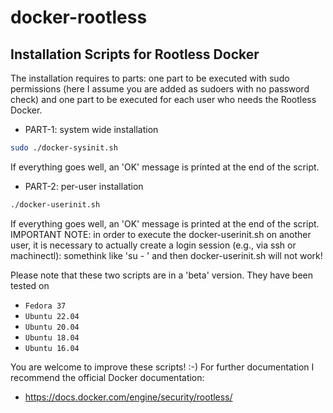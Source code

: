 # docker-rootless
Installation Scripts for Rootless Docker
---------------------
The installation requires to parts: one part to be executed with sudo permissions
(here I assume you are added as sudoers with no password check) and one part to be
executed for each user who needs the Rootless Docker.

* PART-1: system wide installation
```bash
sudo ./docker-sysinit.sh
```
If everything goes well, an 'OK' message is printed at the end of the script.

* PART-2: per-user installation
```bash
./docker-userinit.sh
```
If everything goes well, an 'OK' message is printed at the end of the script.
IMPORTANT NOTE: in order to execute the docker-userinit.sh on another user,
it is necessary to actually create a login session (e.g., via ssh or machinectl):
somethink like 'su - <user>' and then docker-userinit.sh will not work!

Please note that these two scripts are in a 'beta' version. They have been tested on
- `Fedora 37`
- `Ubuntu 22.04` 
- `Ubuntu 20.04` 
- `Ubuntu 18.04` 
- `Ubuntu 16.04` 

You are welcome to improve these scripts! :-)
For further documentation I recommend the official Docker documentation:
- https://docs.docker.com/engine/security/rootless/
